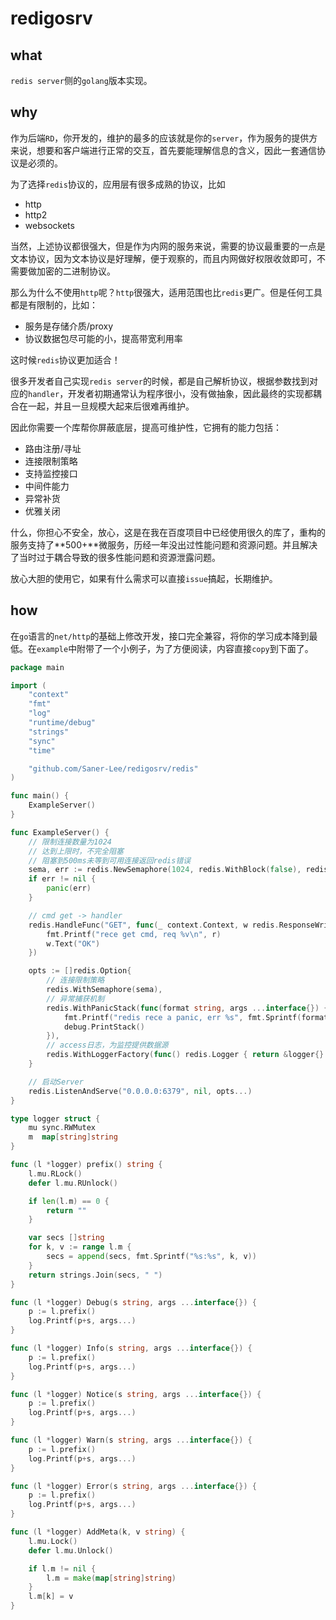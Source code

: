 # redigosrv

## what

`redis server`侧的`golang`版本实现。

## why

作为后端`RD`，你开发的，维护的最多的应该就是你的`server`，作为服务的提供方来说，想要和客户端进行正常的交互，首先要能理解信息的含义，因此一套通信协议是必须的。

为了选择`redis`协议的，应用层有很多成熟的协议，比如

- http
- http2
- websockets

当然，上述协议都很强大，但是作为内网的服务来说，需要的协议最重要的一点是文本协议，因为文本协议是好理解，便于观察的，而且内网做好权限收敛即可，不需要做加密的二进制协议。

那么为什么不使用`http`呢？`http`很强大，适用范围也比`redis`更广。但是任何工具都是有限制的，比如：

- 服务是存储介质/proxy
- 协议数据包尽可能的小，提高带宽利用率

这时候`redis`协议更加适合！

很多开发者自己实现`redis server`的时候，都是自己解析协议，根据参数找到对应的`handler`，开发者初期通常认为程序很小，没有做抽象，因此最终的实现都耦合在一起，并且一旦规模大起来后很难再维护。

因此你需要一个库帮你屏蔽底层，提高可维护性，它拥有的能力包括：

- 路由注册/寻址
- 连接限制策略
- 支持监控接口
- 中间件能力
- 异常补货
- 优雅关闭

什么，你担心不安全，放心，这是在我在百度项目中已经使用很久的库了，重构的服务支持了**500+**微服务，历经一年没出过性能问题和资源问题。并且解决了当时过于耦合导致的很多性能问题和资源泄露问题。

放心大胆的使用它，如果有什么需求可以直接`issue`搞起，长期维护。


## how

在`go`语言的`net/http`的基础上修改开发，接口完全兼容，将你的学习成本降到最低。在`example`中附带了一个小例子，为了方便阅读，内容直接`copy`到下面了。

```go
package main

import (
	"context"
	"fmt"
	"log"
	"runtime/debug"
	"strings"
	"sync"
	"time"

	"github.com/Saner-Lee/redigosrv/redis"
)

func main() {
	ExampleServer()
}

func ExampleServer() {
	// 限制连接数量为1024
	// 达到上限时，不完全阻塞
	// 阻塞到500ms未等到可用连接返回redis错误
	sema, err := redis.NewSemaphore(1024, redis.WithBlock(false), redis.WithWaitDura(500*time.Millisecond))
	if err != nil {
		panic(err)
	}

	// cmd get -> handler
	redis.HandleFunc("GET", func(_ context.Context, w redis.ResponseWriter, r *redis.Request) {
		fmt.Printf("rece get cmd, req %v\n", r)
		w.Text("OK")
	})

	opts := []redis.Option{
		// 连接限制策略
		redis.WithSemaphore(sema),
		// 异常捕获机制
		redis.WithPanicStack(func(format string, args ...interface{}) {
			fmt.Printf("redis rece a panic, err %s", fmt.Sprintf(format, args...))
			debug.PrintStack()
		}),
		// access日志，为监控提供数据源
		redis.WithLoggerFactory(func() redis.Logger { return &logger{} }),
	}

	// 启动Server
	redis.ListenAndServe("0.0.0.0:6379", nil, opts...)
}

type logger struct {
	mu sync.RWMutex
	m  map[string]string
}

func (l *logger) prefix() string {
	l.mu.RLock()
	defer l.mu.RUnlock()

	if len(l.m) == 0 {
		return ""
	}

	var secs []string
	for k, v := range l.m {
		secs = append(secs, fmt.Sprintf("%s:%s", k, v))
	}
	return strings.Join(secs, " ")
}

func (l *logger) Debug(s string, args ...interface{}) {
	p := l.prefix()
	log.Printf(p+s, args...)
}

func (l *logger) Info(s string, args ...interface{}) {
	p := l.prefix()
	log.Printf(p+s, args...)
}

func (l *logger) Notice(s string, args ...interface{}) {
	p := l.prefix()
	log.Printf(p+s, args...)
}

func (l *logger) Warn(s string, args ...interface{}) {
	p := l.prefix()
	log.Printf(p+s, args...)
}

func (l *logger) Error(s string, args ...interface{}) {
	p := l.prefix()
	log.Printf(p+s, args...)
}

func (l *logger) AddMeta(k, v string) {
	l.mu.Lock()
	defer l.mu.Unlock()

	if l.m != nil {
		l.m = make(map[string]string)
	}
	l.m[k] = v
}
```



